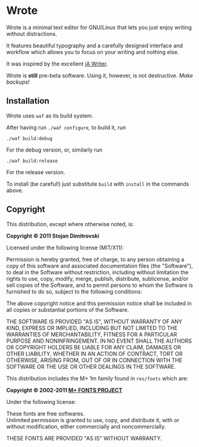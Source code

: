 # Wrote

Wrote is a minimal text editor for GNU/Linux that lets you 
just enjoy writing without distractions.

It features beautiful typography and a carefully designed 
interface and workflow which allows you to focus on your 
writing and nothing else.

It was inspired by the excellent 
[iA Writer](http://iawriter.com). 

Wrote is **still** pre-beta software. Using it, however, is 
not destructive. *Make backups!*

## Installation

Wrote uses `waf` as its build system. 

After having run `./waf configure`, to build it, run
  
    ./waf build:debug

For the debug version, or, similarly run
  
    ./waf build:release

For the release version.

To install (be careful!) just substitute `build` with 
`install` in the commands above. 

## Copyright

This distribution, except where otherwise noted, is:

**Copyright &copy; 2011 Stojan Dimitrovski**

Licensed under the following license (MIT/X11):

Permission is hereby granted, free of charge, to any person 
obtaining a copy of this software and associated 
documentation files (the "Software"), to deal in the 
Software without restriction, including without limitation 
the rights to use, copy, modify, merge, publish, distribute,
sublicense, and/or sell copies of the Software, and to 
permit persons to whom the Software is furnished to do so, 
subject to the following conditions:

The above copyright notice and this permission notice shall 
be included in all copies or substantial portions of the 
Software.

THE SOFTWARE IS PROVIDED "AS IS", WITHOUT WARRANTY OF ANY 
KIND, EXPRESS OR IMPLIED, INCLUDING BUT NOT LIMITED TO THE
WARRANTIES OF MERCHANTABILITY, FITNESS FOR A PARTICULAR 
PURPOSE AND NONINFRINGEMENT. IN NO EVENT SHALL THE AUTHORS 
OR COPYRIGHT HOLDERS BE LIABLE FOR ANY CLAIM, DAMAGES OR 
OTHER LIABILITY, WHETHER IN AN ACTION OF CONTRACT, TORT OR 
OTHERWISE, ARISING FROM, OUT OF OR IN CONNECTION WITH THE 
SOFTWARE OR THE USE OR OTHER DEALINGS IN THE SOFTWARE.

This distribution includes the M+ 1m family found in 
`res/fonts` which are:

**Copyright &copy; 2002-2011 [M+ FONTS PROJECT](http://mplus-fonts.sourceforge.jp)**

Under the following license:

These fonts are free softwares.  
Unlimited permission is granted to use, copy, and distribute 
it, with or without modification, either commercially and 
noncommercially. 

THESE FONTS ARE PROVIDED "AS IS" WITHOUT WARRANTY.